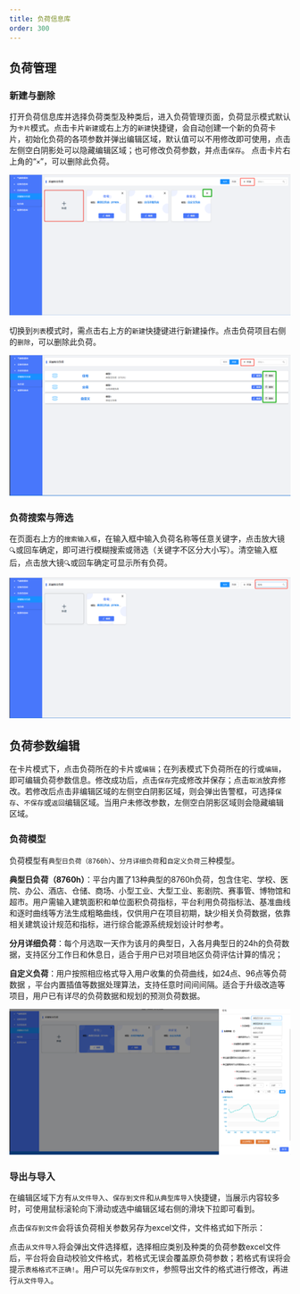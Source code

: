 ```yaml
---
title: 负荷信息库
order: 300
---
```




## 负荷管理

### 新建与删除

打开负荷信息库并选择负荷类型及种类后，进入负荷管理页面，负荷显示模式默认为`卡片`模式。点击卡片`新建`或右上方的`新建`快捷键，会自动创建一个新的负荷卡片，初始化负荷的各项参数并弹出编辑区域，默认值可以不用修改即可使用，点击左侧空白阴影处可以隐藏编辑区域；也可修改负荷参数，并点击`保存`。
点击卡片右上角的“`×`”，可以删除此负荷。

![新建与删除](./规划设计-数据-1负荷-新建.png "新建与删除")

切换到`列表`模式时，需点击右上方的`新建`快捷键进行新建操作。点击负荷项目右侧的`删除`，可以删除此负荷。

![新建与删除](./规划设计-数据-1负荷-新建1.png "新建与删除")

### 负荷搜索与筛选

在页面右上方的`搜索输入框`，在输入框中输入负荷名称等任意关键字，点击放大镜`🔍`或回车确定，即可进行模糊搜索或筛选（关键字不区分大小写）。清空输入框后，点击放大镜`🔍`或回车确定可显示所有负荷。


![搜索](./规划设计-数据-1负荷-搜索.png "搜索")


## 负荷参数编辑

在卡片模式下，点击负荷所在的卡片或`编辑`；在列表模式下负荷所在的行或`编辑`，即可编辑负荷参数信息。修改成功后，点击`保存`完成修改并保存；点击`取消`放弃修改。若修改后点击非编辑区域的左侧空白阴影区域，则会弹出告警框，可选择`保存`、`不保存`或`返回`编辑区域。当用户未修改参数，左侧空白阴影区域则会隐藏编辑区域。

### 负荷模型

负荷模型有`典型日负荷（8760h）`、`分月详细负荷`和`自定义负荷`三种模型。

**典型日负荷（8760h）**：平台内置了13种典型的8760h负荷，包含住宅、学校、医院、办公、酒店、仓储、商场、小型工业、大型工业、影剧院、赛事管、博物馆和超市。用户需输入建筑面积和单位面积负荷指标，平台利用负荷指标法、基准曲线和逐时曲线等方法生成粗略曲线，仅供用户在项目初期，缺少相关负荷数据，依靠相关建筑设计规范和指标，进行综合能源系统规划设计时参考。

**分月详细负荷**：每个月选取一天作为该月的典型日，入各月典型日的24h的负荷数据，支持区分工作日和休息日，适合于用户已对项目地区负荷评估计算的情况；

**自定义负荷**：用户按照相应格式导入用户收集的负荷曲线，如24点、96点等负荷数据 ，平台内置插值等数据处理算法，支持任意时间间间隔。适合于升级改造等项目，用户已有详尽的负荷数据和规划的预测负荷数据。

![模型](./规划设计-数据-1负荷-模型.png "模型")

### 导出与导入
在编辑区域下方有`从文件导入`、`保存到文件`和`从典型库导入`快捷键，当展示内容较多时，可使用鼠标滚轮向下滑动或选中编辑区域右侧的滑块下拉即可看到。

点击`保存到文件`会将该负荷相关参数另存为excel文件，文件格式如下所示：

点击`从文件导入`将会弹出文件选择框，选择相应类别及种类的负荷参数excel文件后，平台将会自动校验文件格式，若格式无误会覆盖原负荷参数；若格式有误将会提示`表格格式不正确!`。用户可以先`保存到文件`，参照导出文件的格式进行修改，再进行`从文件导入`。

